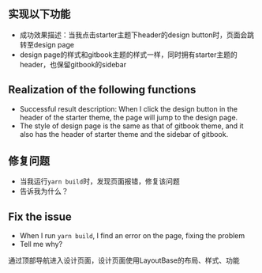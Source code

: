 ## 实现以下功能
- 成功效果描述：当我点击starter主题下header的design button时，页面会跳转至design page
- design page的样式和gitbook主题的样式一样，同时拥有starter主题的header，也保留gitbook的sidebar
## Realization of the following functions
- Successful result description: When I click the design button in the header of the starter theme, the page will jump to the design page.
- The style of design page is the same as that of gitbook theme, and it also has the header of starter theme and the sidebar of gitbook.

## 修复问题
- 当我运行`yarn build`时，发现页面报错，修复该问题
- 告诉我为什么？
## Fix the issue
- When I run `yarn build`, I find an error on the page, fixing the problem
- Tell me why?

通过顶部导航进入设计页面，设计页面使用LayoutBase的布局、样式、功能
